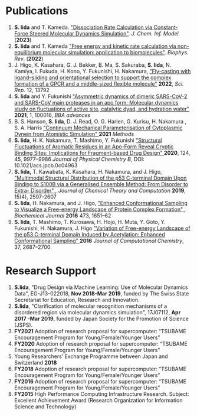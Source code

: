 # Publications

1. **S. Iida** and T. Kameda. ["Dissociation Rate Calculation via Constant-Force Steered Molecular Dynamics Simulation"](https://pubs.acs.org/doi/abs/10.1021/acs.jcim.2c01529). *J. Chem. Inf. Model.* (**2023**) 
2. **S. Iida** and T. Kameda ["Free energy and kinetic rate calculation via non-equilibrium molecular simulation: application to biomolecules"](https://doi.org/10.1007/s12551-022-01036-3). *Biophys. Rev*. (**2022**) 
3. J. Higo, K. Kasahara, G. J. Bekker, B. Ma, S. Sakuraba, **S. Iida**, N. Kamiya, I. Fukuda, H. Kono, Y. Fukunishi, H. Nakamura, ["Fly-casting with ligand–sliding and orientational selection to support the complex formation of a GPCR and a middle-sized flexible molecule"](https://www.nature.com/articles/s41598-022-17920-7) **2022**, *Sci. Rep*. 12, 13792
4. **S. Iida** and Y. Fukunishi ["Asymmetric dynamics of dimeric SARS-CoV-2 and SARS-CoV main proteases in an apo form: Molecular dynamics study on fluctuations of active site, catalytic dyad, and hydration water"](https://www.sciencedirect.com/science/article/pii/S2667160321000156) **2021**, 1, 100016, *BBA advances*
5. B. S. Hanson, **S. Iida**, D. J. Read, O. G. Harlen, G. Kurisu, H. Nakamura , S. A. Harris ["Continuum Mechanical Parameterisation of Cytoplasmic Dynein from Atomistic Simulation" ](https://doi.org/10.1016/j.ymeth.2020.01.021)**2021** *Methods*
6. **S. Iida**, H. K. Nakamura, T. Mashimo, Y. Fukunishi ["Structural Fluctuations of Aromatic Residues in an Apo-Form Reveal Cryptic Binding Sites: Implications for Fragment-based Drug Design" ](https://pubs.acs.org/doi/abs/10.1021/acs.jpcb.0c04963)**2020**, 124, 45, 9977–9986 *Journal of Physical Chemistry B*, DOI: 10.1021/acs.jpcb.0c04963
7. **S. Iida,** T. Kawabata, K. Kasahara, H. Nakamura, and J. Higo, ["Multimodal Structural Distribution of the p53 C-terminal Domain Upon Binding to S100B via a Generalised Ensemble Method: From Disorder to Extra- Disorder" ](https://pubs.acs.org/doi/10.1021/acs.jctc.8b01042)*, Journal of Chemical Theory and Computation* **2019**, 15(4), 2597-2607
8. **S. Iida**, H. Nakamura, and J. Higo, ["Enhanced Conformational Sampling to Visualize a Free-energy Landscape of Protein Complex Formation" ](http://www.biochemj.org/content/473/12/1651)*, Biochemical Journal* **2016** 473, 1651–62
9. **S. Iida**, T. Mashimo, T. Kurosawa, H. Hojo, H. Muta, Y. Goto, Y. Fukunishi, H. Nakamura, J. Higo ["Variation of Free-energy Landscape of the p53 C-terminal Domain Induced by Acetylation: Enhanced Conformational Sampling" ](https://onlinelibrary.wiley.com/doi/full/10.1002/jcc.24494)**2016** *Journal of Computational Chemistry*, 37, 2687–2700



# Research Support

1. **S.Iida**, "Drug Design via Machine Learning: Use of Molecular Dynamics Data", EG-J13-022018, **Nov 2018-Mar 2019**, funded by The Swiss State Secretariat for Education, Research and Innovation.
2. **S.Iida**, "Clarification of molecular recognition mechanisms of a disordered region via molecular dynamics simulation", 17J07112, **Apr 2017 -Mar 2019**, funded by Japan Society for the Promotion of Science (JSPS).
2. **FY2021** Adoption of research proposal for supercomputer: “TSUBAME Encouragement Program for Young/Female/Younger Users”
4. **FY2020** Adoption of research proposal for supercomputer: “TSUBAME Encouragement Program for Young/Female/Younger Users”
5. Young Researchers’ Exchange Programme between Japan and Switzerland **2018**
6. **FY2018** Adoption of research proposal for supercomputer: “TSUBAME Encouragement Program for Young/Female/Younger Users”
7. **FY2016** Adoption of research proposal for supercomputer: “TSUBAME Encouragement Program for Young/Female/Younger Users”
8. **FY2015** High Performance Computing Infrastructure Research. Subject: Excellent Achievement Award (Research Organization for Information Science and Technology)
